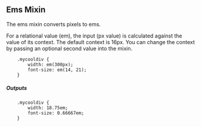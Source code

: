## Ems Mixin

The ems mixin converts pixels to ems.

For a relational value (em), the input (px value) is calculated against the value of its context. The default context is 16px. You can change the context by passing an optional second value into the mixin.

```
	.mycooldiv {
		width: em(300px);
		font-size: em(14, 21);
	}
```

##### Outputs
```
	.mycooldiv {
		width: 18.75em;
		font-size: 0.66667em;
	}
```
